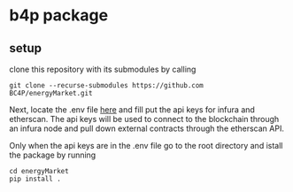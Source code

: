 # b4p package

## setup

clone this repository with its submodules by calling

```
git clone --recurse-submodules https://github.com BC4P/energyMarket.git
```  
Next, locate the .env file [here](./b4p/b4p-contracts/.env) and fill put the api keys for infura and etherscan. The api keys will be used to connect to the blockchain through an infura node and pull down external contracts through the etherscan API. 

Only when the api keys are in the .env file go to the root directory and istall the package by running

```
cd energyMarket
pip install .
```



